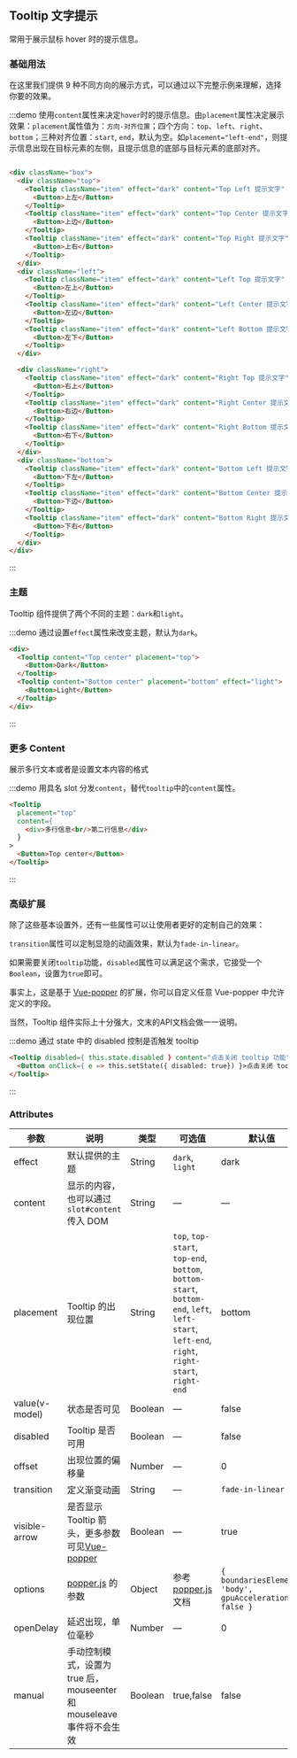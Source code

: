 ## Tooltip 文字提示

常用于展示鼠标 hover 时的提示信息。

### 基础用法

在这里我们提供 9 种不同方向的展示方式，可以通过以下完整示例来理解，选择你要的效果。

:::demo 使用`content`属性来决定`hover`时的提示信息。由`placement`属性决定展示效果：`placement`属性值为：`方向-对齐位置`；四个方向：`top`、`left`、`right`、`bottom`；三种对齐位置：`start`, `end`，默认为空。如`placement="left-end"`，则提示信息出现在目标元素的左侧，且提示信息的底部与目标元素的底部对齐。

```html

<div className="box">
  <div className="top">
    <Tooltip className="item" effect="dark" content="Top Left 提示文字" placement="top-start" visible={true}>
      <Button>上左</Button>
    </Tooltip>
    <Tooltip className="item" effect="dark" content="Top Center 提示文字" placement="top" visible={false}>
      <Button>上边</Button>
    </Tooltip>
    <Tooltip className="item" effect="dark" content="Top Right 提示文字" placement="top-end">
      <Button>上右</Button>
    </Tooltip>
  </div>
  <div className="left">
    <Tooltip className="item" effect="dark" content="Left Top 提示文字" placement="left-start">
      <Button>左上</Button>
    </Tooltip>
    <Tooltip className="item" effect="dark" content="Left Center 提示文字" placement="left">
      <Button>左边</Button>
    </Tooltip>
    <Tooltip className="item" effect="dark" content="Left Bottom 提示文字" placement="left-end">
      <Button>左下</Button>
    </Tooltip>
  </div>

  <div className="right">
    <Tooltip className="item" effect="dark" content="Right Top 提示文字" placement="right-start">
      <Button>右上</Button>
    </Tooltip>
    <Tooltip className="item" effect="dark" content="Right Center 提示文字" placement="right">
      <Button>右边</Button>
    </Tooltip>
    <Tooltip className="item" effect="dark" content="Right Bottom 提示文字" placement="right-end">
      <Button>右下</Button>
    </Tooltip>
  </div>
  <div className="bottom">
    <Tooltip className="item" effect="dark" content="Bottom Left 提示文字" placement="bottom-start">
      <Button>下左</Button>
    </Tooltip>
    <Tooltip className="item" effect="dark" content="Bottom Center 提示文字" placement="bottom">
      <Button>下边</Button>
    </Tooltip>
    <Tooltip className="item" effect="dark" content="Bottom Right 提示文字" placement="bottom-end">
      <Button>下右</Button>
    </Tooltip>
  </div>
</div>
```
:::

### 主题

Tooltip 组件提供了两个不同的主题：`dark`和`light`。


:::demo 通过设置`effect`属性来改变主题，默认为`dark`。
```html
<div>
  <Tooltip content="Top center" placement="top">
    <Button>Dark</Button>
  </Tooltip>
  <Tooltip content="Bottom center" placement="bottom" effect="light">
    <Button>Light</Button>
  </Tooltip>
</div>
```
:::

### 更多 Content

展示多行文本或者是设置文本内容的格式

:::demo 用具名 slot 分发`content`，替代`tooltip`中的`content`属性。
```html
<Tooltip
  placement="top"
  content={
    <div>多行信息<br/>第二行信息</div>
  }
>
  <Button>Top center</Button>
</Tooltip>
```
:::

### 高级扩展

除了这些基本设置外，还有一些属性可以让使用者更好的定制自己的效果：

`transition`属性可以定制显隐的动画效果，默认为`fade-in-linear`。

如果需要关闭`tooltip`功能，`disabled`属性可以满足这个需求，它接受一个`Boolean`，设置为`true`即可。

事实上，这是基于 [Vue-popper](https://github.com/element-component/vue-popper) 的扩展，你可以自定义任意 Vue-popper 中允许定义的字段。

当然，Tooltip 组件实际上十分强大，文末的API文档会做一一说明。

:::demo 通过 state 中的 disabled 控制是否触发 tooltip
```html
<Tooltip disabled={ this.state.disabled } content="点击关闭 tooltip 功能" placement="bottom" effect="light">
  <Button onClick={ e => this.setState({ disabled: true}) }>点击关闭 tooltip 功能</Button>
</Tooltip>
```
:::

### Attributes
| 参数               | 说明                                                     | 类型              | 可选值      | 默认值 |
|--------------------|----------------------------------------------------------|-------------------|-------------|--------|
|  effect        |  默认提供的主题  | String            | `dark`, `light`  | dark  |
|  content        |  显示的内容，也可以通过 `slot#content` 传入 DOM  | String            | — | — |
|  placement        |  Tooltip 的出现位置  | String           |  `top`, `top-start`, `top-end`, `bottom`, `bottom-start`, `bottom-end`, `left`, `left-start`, `left-end`, `right`, `right-start`, `right-end` |  bottom |
|  value(v-model)        |  状态是否可见  | Boolean           | — |  false |
|  disabled       |  Tooltip 是否可用  | Boolean           | — |  false |
|  offset        |  出现位置的偏移量  | Number           | — |  0 |
|  transition     |  定义渐变动画      | String             | — | `fade-in-linear` |
|  visible-arrow   |  是否显示 Tooltip 箭头，更多参数可见[Vue-popper](https://github.com/element-component/vue-popper) | Boolean | — | true |
|  options        | [popper.js](https://popper.js.org/documentation.html) 的参数 | Object            | 参考 [popper.js](https://popper.js.org/documentation.html) 文档 | `{ boundariesElement: 'body', gpuAcceleration: false }` |
| openDelay | 延迟出现，单位毫秒 | Number | — | 0 |
| manual | 手动控制模式，设置为 true 后，mouseenter 和 mouseleave 事件将不会生效 | Boolean | true,false| false |
